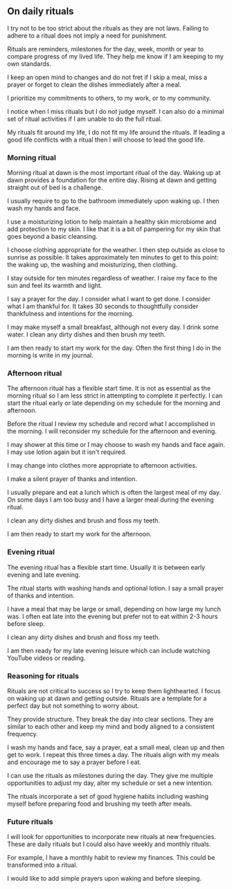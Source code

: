 ## On daily rituals

I try not to be too strict about the rituals as they are not laws. Failing to adhere to a ritual does not imply a need for punishment.

Rituals are reminders, milestones for the day, week, month or year to compare progress of my lived life. They help me know if I am keeping to my own standards.

I keep an open mind to changes and do not fret if I skip a meal, miss a prayer or forget to clean the dishes immediately after a meal.

I prioritize my commitments to others, to my work, or to my community.

I notice when I miss rituals but I do not judge myself. I can also do a minimal set of ritual activities if I am unable to do the full ritual.

My rituals fit around my life, I do not fit my life around the rituals. If leading a good life conflicts with a ritual then I will choose to lead the good life.

### Morning ritual

Morning ritual at dawn is the most important ritual of the day. Waking up at dawn provides a foundation for the entire day. Rising at dawn and getting straight out of bed is a challenge.

I usually require to go to the bathroom immediately upon waking up. I then wash my hands and face.

I use a moisturizing lotion to help maintain a healthy skin microbiome and add protection to my skin. I like that it is a bit of pampering for my skin that goes beyond a basic cleansing.

I choose clothing appropriate for the weather. I then step outside as close to sunrise as possible. It takes approximately ten minutes to get to this point: the waking up, the washing and moisturizing, then clothing.

I stay outside for ten minutes regardless of weather. I raise my face to the sun and feel its warmth and light.

I say a prayer for the day. I consider what I want to get done. I consider what I am thankful for. It takes 30 seconds to thoughtfully consider thankfulness and intentions for the morning.

I may make myself a small breakfast, although not every day. I drink some water. I clean any dirty dishes and then brush my teeth.

I am then ready to start my work for the day. Often the first thing I do in the morning is write in my journal.

### Afternoon ritual

The afternoon ritual has a flexible start time. It is not as essential as the morning ritual so I am less strict in attempting to complete it perfectly. I can start the ritual early or late depending on my schedule for the morning and afternoon.

Before the ritual I review my schedule and record what I accomplished in the morning. I will reconsider my schedule for the afternoon and evening.

I may shower at this time or I may choose to wash my hands and face again. I may use lotion again but it isn't required.

I may change into clothes more appropriate to afternoon activities.

I make a silent prayer of thanks and intention.

I usually prepare and eat a lunch which is often the largest meal of my day. On some days I am too busy and I have a larger meal during the evening ritual.

I clean any dirty dishes and brush and floss my teeth.

I am then ready to start my work for the afternoon.

### Evening ritual

The evening ritual has a flexible start time. Usually it is between early evening and late evening.

The ritual starts with washing hands and optional lotion. I say a small prayer of thanks and intention.

I have a meal that may be large or small, depending on how large my lunch was. I often eat late into the evening but prefer not to eat within 2-3 hours before sleep.

I clean any dirty dishes and brush and floss my teeth.

I am then ready for my late evening leisure which can include watching YouTube videos or reading.

### Reasoning for rituals

Rituals are not critical to success so I try to keep them lighthearted. I focus on waking up at dawn and getting outside. Rituals are a template for a perfect day but not something to worry about.

They provide structure. They break the day into clear sections. They are similar to each other and keep my mind and body aligned to a consistent frequency.

I wash my hands and face, say a prayer, eat a small meal, clean up and then get to work. I repeat this three times a day. The rituals align with my meals and encourage me to say a prayer before I eat.

I can use the rituals as milestones during the day. They give me multiple opportunities to adjust my day, alter my schedule or set a new intention.

The rituals incorporate a set of good hygiene habits including washing myself before preparing food and brushing my teeth after meals.

### Future rituals

I will look for opportunities to incorporate new rituals at new frequencies. These are daily rituals but I could also have weekly and monthly rituals.

For example, I have a monthly habit to review my finances. This could be transformed into a ritual.

I would like to add simple prayers upon waking and before sleeping.
